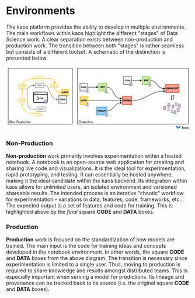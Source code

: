# Environments

The kaos platform provides the ability to develop in multiple environments. The main workflows within kaos highlight the different "stages" of Data Science work. A clear separation exists between non-production and production work. The transition between both "stages" is rather seamless but consists of a different toolset. A schematic of the distinction is presented below.

![kaos development &quot;stages&quot; \(i.e. non-production vs. production\)](../.gitbook/assets/image%20%2844%29.png)

### **Non-Production**

**Non-production** work primarily involves experimentation within a hosted notebook. A notebook is an open-source web application for creating and sharing live code and visualizations. It is the ideal tool for experimentation, rapid prototyping, and testing. It can essentially be hosted anywhere, making it the ideal candidate within the kaos backend. Its integration within kaos allows for _unlimited_ users, an isolated environment and versioned shareable results. The intended process is an iterative "chaotic" workflow for experimentation - variations in data, features, code, frameworks, etc... The expected output is a set of features and code for training. This is highlighted above by the _final_ square **CODE** and **DATA** boxes.

### **Production**

**Production** work is focused on the standardization of how models are trained. The main input is the code for training ideas and concepts developed in the notebook environment. In other words, the square **CODE** and **DATA** boxes from the above diagram. The transition is necessary since experimentation is limited to a single user. Thus, moving to production is required to share knowledge and results amongst distributed teams. This is especially important when serving a model for predictions. Its lineage and provenance can be tracked back to its source \(i.e. the original square **CODE** and **DATA** boxes\).

